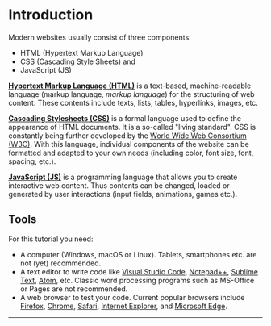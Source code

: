 # Introduction

Modern websites usually consist of three components:
* HTML (Hypertext Markup Language)
* CSS (Cascading Style Sheets) and
* JavaScript (JS)

[__Hypertext Markup Language (HTML)__](https://en.wikipedia.org/wiki/Hypertext_Markup_Language) is a text-based, machine-readable language (markup language, _markup language_) for the structuring of web content. These contents include texts, lists, tables, hyperlinks, images, etc. 

[__Cascading Stylesheets (CSS)__](https://en.wikipedia.org/wiki/Cascading_Style_Sheets) is a formal language used to define the appearance of HTML documents. It is a so-called "living standard". CSS is constantly being further developed by the [World Wide Web Consortium (W3C)](https://en.wikipedia.org/wiki/World_Wide_Web_Consortium).
With this language, individual components of the website can be formatted and adapted to your own needs (including color, font size, font, spacing, etc.).

[__JavaScript (JS)__](https://en.wikipedia.org/wiki/JavaScript) is a programming language that allows you to create interactive web content. Thus contents can be changed, loaded or generated by user interactions (input fields, animations, games etc.).

## Tools 

For this tutorial you need:

* A computer (Windows, macOS or Linux). Tablets, smartphones etc. are not (yet) recommended.
* A text editor to write code like [Visual Studio Code](https://code.visualstudio.com/), [Notepad++](https://notepad-plus-plus.org/), [Sublime Text](https://www.sublimetext.com/), [Atom](https://atom.io/), etc. Classic word processing programs such as MS-Office or Pages are not recommended.
* A web browser to test your code. Current popular browsers include [Firefox](https://www.mozilla.org/en-US/firefox/new/), [Chrome](https://www.google.com/chrome/browser/), [Safari](https://www.apple.com/safari/), [Internet Explorer](http://windows.microsoft.com/en-us/internet-explorer/download-ie), and [Microsoft Edge](https://www.microsoft.com/en-us/windows/microsoft-edge). 

***
